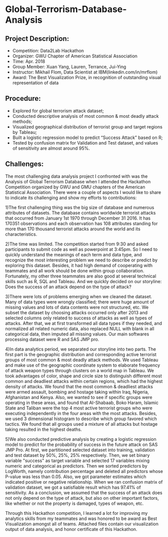 # Global-Terrorism-Database-Analysis

## Project Description:
* Competition: Data2Lab Hackathon
* Organizer: GWU Chapter of American Statistical Association
* Time: Apr. 2018
* Group Member: Xuan Yang, Lauren, Terrance, Jui-Ying 
* Instructor: Mikhail Flom, Data Scientist at IBM(linkedin.com/in/mrflom)
* Award: The Best Visualization Prize, in recognition of outstanding visual representation of data

## Procedure:
* Explored for global terrorism attack dataset; 
* Conducted descriptive analysis of most common & most deadly attack methods; 
* Visualized geographical distribution of terrorist group and target regions by Tableau; 
* Built a logistic regression model to predict “Success Attack” based on R; 
* Tested by confusion matrix for Validation and Test dataset, and values of sensitivity are almost around 95%.

## Challenges: 
The most challenging data analysis project I confronted with was the Analysis of Global Terrorism Database when I attended the Hackathon Competition organized by GWU and GMU chapters of the American Statistical Association. There were a couple of aspects I would like to share to indicate its challenging and show my efforts to contributions:

1)The first challenging thing was the big size of database and numerous attributes of datasets. The database contains worldwide terrorist attacks that occurred from January 1st 1970 through December 31 2016. It has 170351 observations and each observation has 108 attributes standing for more than 170 thousand terrorist attacks around the world and its characteristics.

2)The time was limited. The competition started from 9:30 and asked participants to submit code as well as powerpoint at 3:45pm. So I need to quickly understand the meanings of each term and data type, and recognize the most interesting problem we need to describe or predict by exploring this dataset. Besides, it had high demand of cooperating with teammates and all work should be done within group collaboration. Fortunately, my other three teammates are also good at several technical skills such as R, SQL and Tableau. And we quickly decided on our storyline: Does the success of an attack depend on the type of attack?

3)There were lots of problems emerging when we cleaned the dataset. Many of data types were wrongly classified; there were huge amount of missing values and lots of data contents were not structured, etc. We subset the dataset by choosing attacks occurred only after 2013 and selected columns only related to success of attacks as well as types of attacks. After that, we at first transformed all data types if they needed, and normalized all related numeric data, also replaced NULL with blank in all categorical data, then imputed all missing values. Our main softwares processing dataset were R and SAS JMP pro.

4)In data analytics period, we separated our storyline into two parts. The first part is the geographic distribution and corresponding active terrorist groups of most common & most deadly attack methods. We used Tableau and make use of the geographic coordinate system to elaborate frequency of attack weapon types through clusters on a world map in Tableau. We took advantages of color, shape and circle size to distinguish different most common and deadliest attacks within certain regions, which had the highest density of attacks. We found that the most common & deadliest attacks were armed assault, bombing and hostage taking within Iraq, Nigeria, Afghanistan and Kenya. Also, we wanted to see if specific groups were operating in these areas, and found that AI-Shabaab, Boko Haram, Islamic State and Taliban were the top 4 most active terrorist groups who were executing independently in the four areas with the most attacks. Besides, we used 3 dimensional histogram to describe which group favored which tactics. We found that all groups used a mixture of all attacks but hostage taking resulted in the highest deaths.

5)We also conducted predictive analysis by creating a logistic regression model to predict for the probability of success in the future attack on SAS JMP Pro. At first, we partitioned selected dataset into training, validation and test dataset by 50%, 25%, 25% respectively. Then, we set binary variable "success" as target variable and selected 17 variables mixing numeric and categorical as predictors. Then we sorted predictors by LogWorth, namely contribution percentage and deleted all predictors whose P-value was less than 0.05. Also, we got parameter estimates which indicated positive or negative relationship. When we ran confusion matrix of validation dataset, we got a satisfiable result which has 97.41% of sensitivity. As a conclusion, we assumed that the success of an attack does not only depend on the type of attack, but also on other important factors, like whether or not the property is damaged, types of weapon, etc.

Through this Hackathon competition, I learned a lot for improving my analytics skills from my teammates and was honored to be award as Best Visualization amongst all of teams. Attached files contain our visualization output of data analysis, and honor certificate of this Hackathon.

